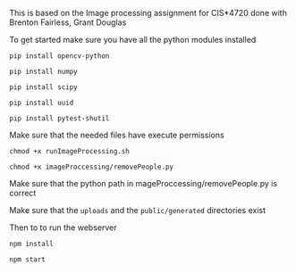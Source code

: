 

This is based on the Image processing assignment for CIS*4720 done with Brenton Fairless, Grant Douglas


To get started make sure you have all the python modules installed

`pip install opencv-python`

`pip install numpy`

`pip install scipy`

`pip install uuid`

`pip install pytest-shutil`



Make sure that the needed files have execute permissions

`chmod +x runImageProcessing.sh`

`chmod +x imageProccessing/removePeople.py`



Make sure that the python path in mageProccessing/removePeople.py is correct


Make sure that the `uploads` and the `public/generated` directories exist

Then to to run the webserver

`npm install`

`npm start`


